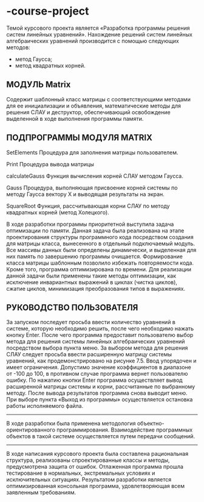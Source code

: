 # -course-project

Темой курсового проекта является «Разработка программы решения систем линейных уравнений».
Нахождение решений систем линейных алгебраических уравнений производится с помощью следующих методов:
-	метод Гаусса;
-	метод квадратных корней.

МОДУЛЬ Matrix
-----------------------------------------------------------------------------------------------------

Содержит шаблонный класс матрицы с соответствующими методами для ее инициализации и объявления, 
математические методы для решения СЛАУ и деструктор, обеспечивающий освобождение выделенной в ходе выполнения программы памяти.

ПОДПРОГРАММЫ МОДУЛЯ MATRIX
-----------------------------------------------------------------------------------------------------
SetElements
Процедура для заполнения матрицы пользователем.

Print
Процедура вывода матрицы

calculateGauss
Функция вычисления корней СЛАУ методом Гаусса.

Gauss
Процедура, выполняющая присвоение корней системы по методу Гаусса вектору X и выводящая результаты на экран.

SquareRoot
Функция, рассчитывающая корни СЛАУ по методу квадратных корней (метод Холецкого).

В ходе разработки программы приоритетной выступила задача оптимизации по памяти. Данная задача была реализована на этапе проектирования 
структуры программного кода посредством создания для матрицы класса, вынесенного в отдельный подключаемый модуль. 
Все массивы данных были определены динамически, и выделенная для них память по завершению программы очищается. 
Формирование класса матрицы шаблонным позволило избежать повторяемости кода. 
Кроме того, программа оптимизирована по времени. Для реализации данной задачи были применены такие методы оптимизации, как исключение 
инвариантных выражений в циклах (чистка циклов), сжатие циклов, минимизация преобразования типов в выражениях. 



РУКОВОДСТВО ПОЛЬЗОВАТЕЛЯ
-----------------------------------------------------------------------------------------------------

За запуском последует просьба ввести количество уравнений в системе, которую необходимо решить, после чего необходимо нажать кнопку Enter.
После чего программа предоставит пользователю выбор метода для решения системы линейных алгебраических уравнений посредством выбора пункта меню.
За выбором метода для решения СЛАУ следует просьба ввести расширенную матрицу системы уравнений, как продемонстрировано на рисунке 7.5. 
Ввод упорядочен и имеет ограничения. Допустимо значение коэффициентов в диапазоне от -100 до 100, в противном случае программа вернет пользователю ошибку.
По нажатию кнопки Enter программа осуществляет вывод расширенной матрицы системы и корни, рассчитанные по выбранному методу.
После вывода результатов программа снова выводит меню. При выборе пункта «Выход из программы» осуществляется остановка работы исполняемого файла.

-----------------------------------------------------------------------------------------------------

В ходе разработки была применена методология объектно-ориентированного программирования. Взаимодействие программных объектов в такой системе осуществляется 
путем передачи сообщений.

-----------------------------------------------------------------------------------------------------

В ходе написания курсового проекта была составлена рациональная структура, реализованы спроектированные классы и методы, предусмотрена защита от ошибок. 
Отлаженная программа прошла тестирование в нормальных, экстремальных условиях и исключительных ситуациях. 
Результатом разработки является оптимизированная консольная программа, удовлетворяющая всем заявленным требованиям. 

